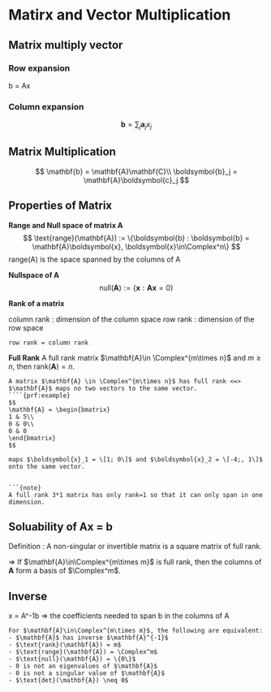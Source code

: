 # Matirx and Vector Multiplication

## Matrix multiply vector
### Row expansion
b = Ax

### Column expansion
$$
\boldsymbol{b} = \sum_j \boldsymbol{a}_j x_j
$$

## Matrix Multiplication
$$
\mathbf{b} = \mathbf{A}\mathbf{C}\\
\boldsymbol{b}_j = \mathbf{A}\boldsymbol{c}_j
$$

## Properties of Matrix
**Range and Null space of matrix A**
$$
\text{range}(\mathbf{A}) := \{\boldsymbol{b} : \boldsymbol{b} = \mathbf{A}\boldsymbol{x}, \boldsymbol{x}\in\Complex^n\}
$$
range(A) is the space spanned by the columns of A

**Nullspace of A**
$$
\text{null}(\mathbf{A}) := \{\boldsymbol{x}: \mathbf{A}\boldsymbol{x} = 0\}
$$


**Rank of a matrix**

column rank : dimension of the column space
row rank : dimension of the row space

```{prf:theorem}
row rank = column rank
```

**Full Rank**
A full rank matrix $\mathbf{A}\in \Complex^{m\times n}$ and  $m\ge n$, then $\text{rank}(\mathbf{A}) = n$.


```{prf:theorem}
A matrix $\mathbf{A} \in \Complex^{m\times n}$ has full rank <=> $\mathbf{A}$ maps no two vectors to the same vector.
````{prf:example}
$$
\mathbf{A} = \begin{bmatrix}
1 & 5\\
0 & 0\\
0 & 0
\end{bmatrix}
$$

maps $\boldsymbol{x}_1 = \[1; 0\]$ and $\boldsymbol{x}_2 = \[-4;, 1\]$ onto the same vector.
````
```

```{note}
A full rank 3*1 matrix has only rank=1 so that it can only span in one dimension.
```


## Soluability of Ax = b
Definition : A non-singular or invertible matrix is a square matrix of full rank.

=> If $\mathbf{A}\in\Complex^{m\times m}$ is full rank, then the columns of $\mathbf{A}$ form a basis of $\Complex^m$.


## Inverse
x = A^-1b => the coefficients needed to span b in the columns of A

```{prf:theorem}
For $\mathbf{A}\in\Complex^{m\times m}$, the following are equivalent:
- $\mathbf{A}$ has inverse $\mathbf{A}^{-1}$
- $\text{rank}(\mathbf{A}) = m$
- $\text{range}(\mathbf{A}) = \Complex^m$
- $\text{null}(\mathbf{A}) = \{0\}$
- 0 is not an eigenvalues of $\mathbf{A}$
- 0 is not a singular value of $\mathbf{A}$
- $\text{det}(\mathbf{A}) \neq 0$

```